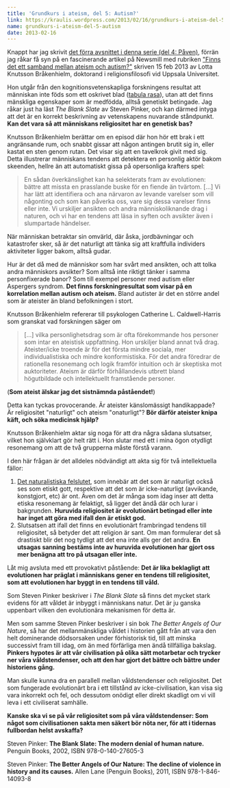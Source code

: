 ```yaml
---
title: 'Grundkurs i ateism, del 5: Autism?'
link: https://kraulis.wordpress.com/2013/02/16/grundkurs-i-ateism-del-5-autism/
name: grundkurs-i-ateism-del-5-autism
date: 2013-02-16
---
```

Knappt har jag skrivit [det förra avsnittet i denna serie (del 4: Påven)](/posts/), förrän jag råkar få syn på en fascinerande artikel på Newsmill med rubriken ["Finns det ett samband mellan ateism och autism?"](http://www.newsmill.se/artikel/2013/02/14/finns-det-ett-samband-mellan-ateism-och-autism) skriven 15 feb 2013 av Lotta Knutsson Bråkenhielm, doktorand i religionsfilosofi vid Uppsala Universitet.

Hon utgår från den kognitionsvetenskapliga forskningens resultat att människan inte föds som ett oskrivet blad ([tabula rasa](http://sv.wikipedia.org/wiki/Tabula_rasa)), utan att det finns mänskliga egenskaper som är medfödda, alltså genetiskt betingade. Jag råkar just ha läst *The Blank Slate* av Steven Pinker, och kan därmed intyga att det är en korrekt beskrivning av vetenskapens nuvarande ståndpunkt. **Kan det vara så att människans religiositet har en genetisk bas?**



Knutsson Bråkenhielm berättar om en episod där hon hör ett brak i ett angränsande rum, och snabbt gissar att någon antingen brutit sig in, eller kastat en sten genom rutan. Det visar sig att en tavelkrok givit med sig. Detta illustrerar människans tendens att detektera en personlig aktör bakom skeenden, hellre än att automatiskt gissa på opersonliga krafters spel:

> En sådan överkänslighet kan ha selekterats fram av evolutionen: bättre att missta en prasslande buske för en fiende än tvärtom. [...] Vi har lätt att identifiera och ana närvaron av levande varelser som vill någonting och som kan påverka oss, vare sig dessa varelser finns eller inte. Vi urskiljer ansikten och andra människoliknande drag i naturen, och vi har en tendens att läsa in syften och avsikter även i slumpartade händelser.

När människan betraktar sin omvärld, där åska, jordbävningar och katastrofer sker, så är det naturligt att tänka sig att kraftfulla individers aktiviteter ligger bakom, alltså gudar.

Hur är det då med de människor som har svårt med ansikten, och att tolka andra människors avsikter? Som alltså inte riktigt tänker i samma personfixerade banor? Som till exempel personer med autism eller Aspergers syndrom. **Det finns forskningresultat som visar på en korrelation mellan autism och ateism.** Bland autister är det en större andel som är ateister än bland befolkningen i stort.

Knutsson Bråkenhielm refererar till psykologen Catherine L. Caldwell-Harris som granskat vad forskningen säger om 

> [...] vilka personlighetsdrag som är ofta förekommande hos personer som intar en ateistisk uppfattning. Hon urskiljer bland annat två drag. Ateister/icke troende är för det första mindre sociala, mer individualistiska och mindre konformistiska. För det andra föredrar de rationella resonemang och logik framför intuition och är skeptiska mot auktoriteter. Ateism är därför förhållandevis utbrett bland högutbildade och intellektuellt framstående personer.

(**Som ateist älskar jag det sistnämnda påståendet!**)

Detta kan tyckas provocerande. Är ateister känslomässigt handikappade? Är religiositet "naturligt" och ateism "onaturligt"? **Bör därför ateister knipa käft, och söka medicinsk hjälp?**

Knutsson Bråkenhielm aktar sig noga för att dra några sådana slutsatser, vilket hon självklart gör helt rätt i. Hon slutar med ett i mina ögon otydligt resonemang om att de två grupperna måste förstå varann.

I den här frågan är det alldeles nödvändigt att akta sig för två intellektuella fällor:

1. [Det naturalistiska felslutet](http://en.wikipedia.org/wiki/Naturalistic_fallacy), som innebär att det som är naturligt också ses som etiskt gott, respektive att det som är icke-naturligt (avvikande, konstgjort, etc) är ont. Även om det är många som idag inser att detta etiska resonemang är felaktigt, så ligger det ändå där och lurar i bakgrunden. **Huruvida religiositet är evolutionärt betingad eller inte har inget att göra med ifall den är etiskt god.**
2. Slutsatsen att ifall det finns en evolutionärt frambringad tendens till religiositet, så betyder det att religion är sant. Om man formulerar det så drastiskt blir det nog tydligt att det ena inte alls ger det andra. **En utsagas sanning bestäms inte av huruvida evolutionen har gjort oss mer benägna att tro på utsagan eller inte.**

Låt mig avsluta med ett provokativt påstående: **Det är lika beklagligt att evolutionen har präglat i människans gener en tendens till religiositet, som att evolutionen har byggt in en tendens till våld.**

Som Steven Pinker beskriver i *The Blank Slate* så finns det mycket stark evidens för att våldet är inbyggt i människans natur. Det är ju ganska uppenbart vilken den evolutionära mekanismen för detta är.

Men som samme Steven Pinker beskriver i sin bok *The Better Angels of Our Nature*, så har det mellanmänskliga våldet i historien gått från att vara den helt dominerande dödsorsaken under förhistorisk tid, till att minska successivt fram till idag, om än med förfärliga men ändå tillfälliga bakslag. **Pinkers hypotes är att vår civilisation på olika sätt motarbetar och trycker ner våra våldstendenser, och att den har gjort det bättre och bättre under historiens gång.**

Man skulle kunna dra en parallell mellan våldstendenser och religiositet. Det som fungerade evolutionärt bra i ett tillstånd av icke-civilisation, kan visa sig vara inkorrekt och fel, och dessutom onödigt eller direkt skadligt om vi vill leva i ett civiliserat samhälle.

**Kanske ska vi se på vår religiositet som på våra våldstendenser: Som något som civilisationen sakta men säkert bör nöta ner, för att i tidernas fullbordan helst avskaffa?**

Steven Pinker: **The Blank Slate: The modern denial of human nature.** Penguin Books, 2002, ISBN 978-0-140-27605-3

Steven Pinker: **The Better Angels of Our Nature: The decline of violence in history and its causes.** Allen Lane (Penguin Books), 2011, ISBN 978-1-846-14093-8

